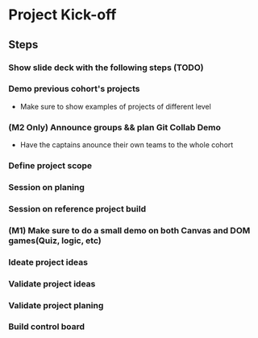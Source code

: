 # Project Kick-off

## Steps

### Show slide deck with the following steps (TODO)

### Demo previous cohort's projects
  - Make sure to show examples of projects of different level 

### (M2 Only) Announce groups && plan Git Collab Demo
  - Have the captains anounce their own teams to the whole cohort

### Define project scope

### Session on planing

### Session on reference project build

### (M1) Make sure to do a small demo on both Canvas and DOM games(Quiz, logic, etc)

### Ideate project ideas

### Validate project ideas

### Validate project planing

### Build control board
